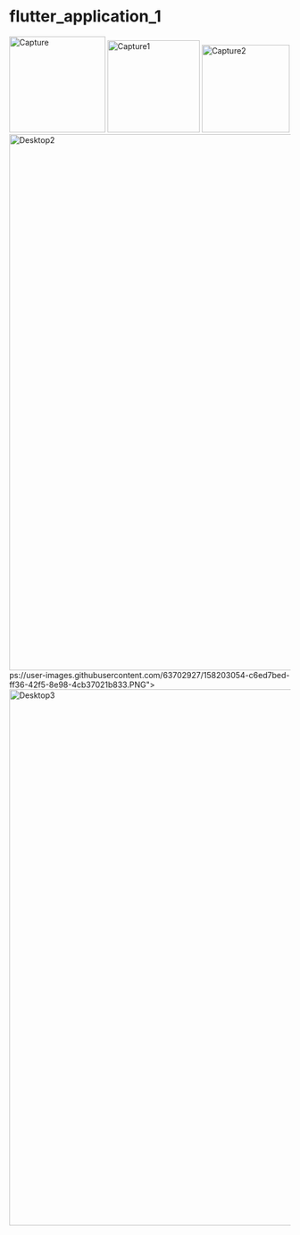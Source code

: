 # flutter_application_1

<img width="172" alt="Capture" src="https://user-images.githubusercontent.com/63702927/158203044-17173f20-2bc2-4be2-ad6c-6ca4301e7161.PNG">
<img width="165" alt="Capture1" src="https://user-images.githubusercontent.com/63702927/158203051-e6883689-55db-4e6e-b0cb-7dd74205964a.PNG">
<img width="157" alt="Capture2" src="htt<img width="956" alt="desktop" src="https://user-images.githubusercontent.com/63702927/158994075-eaf44d89-8c05-4452-9834-a7229fb87e53.PNG">
<img width="960" alt="Desktop2" src="https://user-images.githubusercontent.com/63702927/158994079-8fbc217a-d9da-49f4-b72d-8670c6ba17fa.PNG">
ps://user-images.githubusercontent.com/63702927/158203054-c6ed7bed-ff36-42f5-8e98-4cb37021b833.PNG">
<img width="960" alt="Desktop3" src="https://user-images.githubusercontent.com/63702927/158994088-92953fb3-4851-4833-bd64-1e2cca588a95.PNG">
